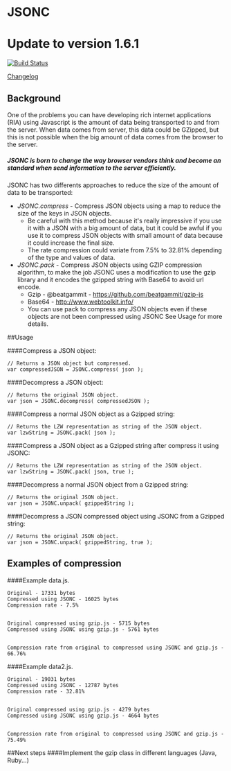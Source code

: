 JSONC
=====
# Update to version 1.6.1

[![Build Status](https://travis-ci.org/tcorral/JSONC.png)](https://travis-ci.org/tcorral/JSONC)

[Changelog](https://raw.github.com/tcorral/JSONC/master/changelog.txt)

## Background

One of the problems you can have developing rich internet applications (RIA) using Javascript is the amount of data being transported to
and from the server.
When data comes from server, this data could be GZipped, but this is not possible when the big amount of data comes from
the browser to the server.

##### JSONC is born to change the way browser vendors think and become an standard when send information to the server efficiently. 


JSONC has two differents approaches to reduce the size of the amount of data to be transported:

* *JSONC.compress* - Compress JSON objects using a map to reduce the size of the keys in JSON objects.
    * Be careful with this method because it's really impressive if you use it with a JSON with a big amount of data, but it
could be awful if you use it to compress JSON objects with small amount of data because it could increase the final size.
    * The rate compression could variate from 7.5% to 32.81% depending of the type and values of data.
* *JSONC.pack* - Compress JSON objects using GZIP compression algorithm, to make the job JSONC uses a modification to
use the gzip library and it encodes the gzipped string with Base64 to avoid url encode.
   * Gzip - @beatgammit - https://github.com/beatgammit/gzip-js
   * Base64 - http://www.webtoolkit.info/
   * You can use pack to compress any JSON objects even if these objects are not been compressed using JSONC
See Usage for more details.

##Usage

####Compress a JSON object:

    // Returns a JSON object but compressed.
    var compressedJSON = JSONC.compress( json );

####Decompress a JSON object:

    // Returns the original JSON object.
    var json = JSONC.decompress( compressedJSON );

####Compress a normal JSON object as a Gzipped string:

    // Returns the LZW representation as string of the JSON object.
    var lzwString = JSONC.pack( json );

####Compress a JSON object as a Gzipped string after compress it using JSONC:

    // Returns the LZW representation as string of the JSON object.
    var lzwString = JSONC.pack( json, true );

####Decompress a normal JSON object from a Gzipped string:

    // Returns the original JSON object.
    var json = JSONC.unpack( gzippedString );

####Decompress a JSON compressed object using JSONC from a Gzipped string:

    // Returns the original JSON object.
    var json = JSONC.unpack( gzippedString, true );

## Examples of compression

####Example data.js.

    Original - 17331 bytes
    Compressed using JSONC - 16025 bytes
    Compression rate - 7.5%


    Original compressed using gzip.js - 5715 bytes
    Compressed using JSONC using gzip.js - 5761 bytes


    Compression rate from original to compressed using JSONC and gzip.js - 66.76%

####Example data2.js.

    Original - 19031 bytes
    Compressed using JSONC - 12787 bytes
    Compression rate - 32.81%


    Original compressed using gzip.js - 4279 bytes
    Compressed using JSONC using gzip.js - 4664 bytes


    Compression rate from original to compressed using JSONC and gzip.js - 75.49%

##Next steps
####Implement the gzip class in different languages (Java, Ruby...)

